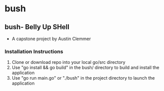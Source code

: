 # bush
## bush- Belly Up SHell

- A capstone project by Austin Clemmer

### Installation Instructions
1. Clone or download repo into your local go/src directory
2. Use "go install && go build" in the bush/ directory to build and install the application
3. Use "go run main.go" or "./bush" in the project directory to launch the application
